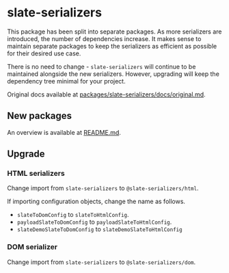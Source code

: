 # slate-serializers

This package has been split into separate packages. As more serializers are introduced, the number of dependencies increase. It makes sense to maintain separate packages to keep the serializers as efficient as possible for their desired use case.
 
There is no need to change - `slate-serializers` will continue to be maintained alongside the new serializers. However, upgrading will keep the dependency tree minimal for your project.

Original docs available at [packages/slate-serializers/docs/original.md](packages/slate-serializers/docs/original.md).

## New packages

An overview is available at [README.md](README.md).

## Upgrade

### HTML serializers

Change import from `slate-serializers` to `@slate-serializers/html`.

If importing configuration objects, change the name as follows.
  - `slateToDomConfig` to `slateToHtmlConfig`.
  - `payloadSlateToDomConfig` to `payloadSlateToHtmlConfig`.
  - `slateDemoSlateToDomConfig` to `slateDemoSlateToHtmlConfig`

### DOM serializer

Change import from `slate-serializers` to `@slate-serializers/dom`.
